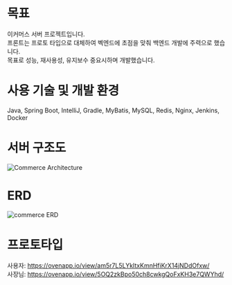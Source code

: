 # 목표
이커머스 서버 프로젝트입니다.  
프론트는 프로토 타입으로 대체하여 벡엔드에 초점을 맞춰 백엔드 개발에 주력으로 했습니다.  
목표로 성능, 재사용성, 유지보수 중요시하며 개발했습니다.
# 사용 기술 및 개발 환경
Java, Spring Boot, IntelliJ, Gradle, MyBatis, MySQL, Redis, Nginx, Jenkins, Docker
# 서버 구조도
![Commerce Architecture](https://user-images.githubusercontent.com/101194263/203963041-89f47159-80bd-4675-9318-da5bf84a91a2.png)
# ERD
![commerce ERD](https://user-images.githubusercontent.com/101194263/202595913-0475d1b4-bd4f-4f10-8402-30cc8588e8a3.png)
# 프로토타입
사용자: https://ovenapp.io/view/am5r7L5LYkItxKmnHfiKrX14jNDdOfxw/  
사장님: https://ovenapp.io/view/5OQ2zkBpo50ch8cwkgQoFxKH3e7QWYhd/
